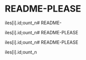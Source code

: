 # README-PLEASE

iles[i].id;ount_n# README-

iles[i].id;ount_n# README-PLEASE

iles[i].id;ount_n# README-PLEASE

iles[i].id;ount_n
